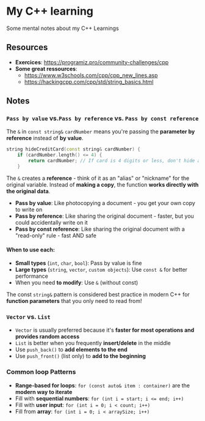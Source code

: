 # My C++ learning
Some mental notes about my C++ Learnings

## Resources
- **Exercices**: https://programiz.pro/community-challenges/cpp
- **Some great ressources**:
  - https://www.w3schools.com/cpp/cpp_new_lines.asp
  - https://hackingcpp.com/cpp/std/string_basics.html
 
## Notes

### `Pass by value` vs.`Pass by reference` vs. `Pass by const reference`

The `&` in `const string&` `cardNumber` means you're passing the **parameter by reference** instead of **by value**. 

```cpp
string hideCreditCard(const string& cardNumber) {
    if (cardNumber.length() <= 4) {
        return cardNumber; // If card is 4 digits or less, don't hide anything
    }
```

The `&` creates a **reference** - think of it as an "alias" or "nickname" for the original variable. 
Instead of **making a copy**, the function **works directly with the original data**.

- **Pass by value**: Like photocopying a document - you get your own copy to write on
- **Pass by reference**: Like sharing the original document - faster, but you could accidentally write on it
- **Pass by const reference**: Like sharing the original document with a "read-only" rule - fast AND safe

#### When to use each:
- **Small types** (`int`, `char`, `bool`): Pass by value is fine
- **Large types** (`string`, `vector`, `custom objects`): Use `const &` for better performance
- When you need **to modify**: Use `&` (without const)

The const `string&` pattern is considered best practice in modern C++ for **function parameters** that you only need to read from!

### `Vector` vs. `List`

- `Vector` is usually preferred because it's **faster for most operations and provides random access**
- `List` is better when you frequently **insert/delete** in the middle
- Use `push_back()` to **add elements to the end**
- Use `push_front()` (list only) to **add to the beginning**

### Common loop Patterns

- **Range-based for loops**: `for (const auto& item : container)` are the **modern way to iterate**
- Fill with **sequential numbers**: `for (int i = start; i <= end; i++)`
- Fill with **user input**: `for (int i = 0; i < count; i++)`
- Fill from **array**: `for (int i = 0; i < arraySize; i++)`





